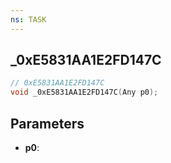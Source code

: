 ```yaml
---
ns: TASK
---
```

## _0xE5831AA1E2FD147C

```c
// 0xE5831AA1E2FD147C
void _0xE5831AA1E2FD147C(Any p0);
```

## Parameters
* **p0**:
